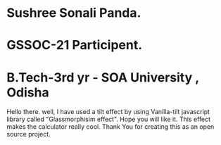 # Sushree Sonali Panda.
# GSSOC-21 Participent.
# B.Tech-3rd yr - SOA University , Odisha
Hello there. well, I have used a tilt effect by using Vanilla-tilt javascript library called "Glassmorphisim effect".
Hope you will like it. This effect makes the calculator really cool. Thank You for creating this as an open source project.